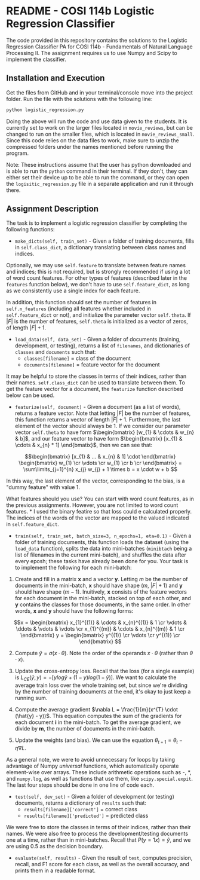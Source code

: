 # README - COSI 114b Logistic Regression Classifier

The code provided in this repository contains the solutions to the Logistic Regression Classifier PA for COSI 114b - Fundamentals of Natural Language Processing II. The assignment requires us to use Numpy and Scipy to implement the classifier. 

## Installation and Execution 

Get the files from GitHub and in your terminal/console move into the project folder. Run the file with the solutions with the following line: 

``` bash 
python logistic_regression.py 
```

Doing the above will run the code and use data given to the students. It is currently set to work on the larger files located in ``` movie_reviews ```, but can be changed to run on the smaller files, which is located in ``` movie_reviews_small ```. Since this code relies on the data files to work, make sure to unzip the compressed folders under the names mentioned before running the program. 

Note: These instructions assume that the user has python downloaded and is able to run the ``` python ``` command in their terminal. If they don't, they can either set their device up to be able to run the command, or they can open the ``` logisitic_regression.py ``` file in a separate application and run it through there. 


## Assignment Description 

The task is to implement a logistic regression classifier by completing the following functions: 

* ``` make_dicts(self, train_set) ``` - Given a folder of training documents, fills in ``` self.class_dict ```, a dictionary translating between class names and indices. 

Optionally, we may use ``` self.feature ``` to translate between feature names and indices; this is not required, but is strongly recommended if using a lot of word count features. For other types of features (described later in the ``` features ``` function below), we don't have to use ``` self.feature_dict ```, as long as we consistently use a single index for each feature. 

In addition, this function should set the number of features in ``` self.n_features ``` (including all features whether included in ``` self.feature_dict ``` or not), and initialize the parameter vector ``` self.theta ```. If $|F|$ is the number of features, ``` self.theta ``` is initialized as a vector of zeros, of length $|F| + 1$. 

* ``` load_data(self, data_set) ``` - Given a folder of documents (training, development, or testing), returns a list of ``` filenames ```, and dictionaries of ``` classes ``` and ``` documents ``` such that: 
    * ``` classes[filename] ``` = class of the document 
    * ``` documents[filename] ``` = feature vector for the document 

It may be helpful to store the classes in terms of their indices, rather than their names. ``` self.class_dict ``` can be used to translate between them. To get the feature vector for a document, the ``` featurize ``` function described below can be used. 

* ``` featurize(self, document) ``` - Given a document (as a list of words), returns a feature vector. Note that letting $|F|$ be the number of features, this function returns a vector of length $|F| + 1$. Furthermore, the last element of the vector should always be 1. If we consider our parameter vector ``` self.theta ``` to have form $\begin{bmatrix} [w_{1} & \cdots & w_{n} & b]$, and our feature vector to have form $\begin{bmatrix} [x_{1} & \cdots & x_{n} * 1] \end{bmatix}$, then we can see that: 

```math
\begin{bmatrix}
[x_{1} & ... & x_{n} & 1] \cdot 
\end{bmatrix}
\begin{bmatrix}
w_{1} \cr
\vdots \cr
w_{1} \cr
b \cr
\end{bmatrix} 
= 
\sum\limits_{j=1}^{n} x_{j} w_{j} + 1 \times b =  x \cdot w + b 
``` 

In this way, the last element of the vector, corresponding to the bias, is a "dummy feature" with value 1. 

What features should you use? You can start with word count features, as in the previous assignments. However, you are not limited to word count features. 
    * I used the binary featire so that loss could e calculated properly. The indices of the words of the vector are mapped to the valued indicated in ``` self.feature_dict ```. 

* ``` train(self, train_set, batch_size=3, n_epochs=1, eta=0.1) ``` - Given a folder of training documents, this function loads the dataset (using the ``` load_data ``` function), splits the data into mini-batches (``` minibtach ``` being a list of filenames in the current mini-batch), and shuffles the data after every eposh; these tasks have already been done for you. Your task is to implement the following for each mini-batch: 

1. Create and fill in a matrix **x** and a vector **y**. Letting *m* be the number of documents in the mini-batch, **x** should have shape ($m$, $|F| + 1$) and **y** should have shape ($m-{1}$). Inuitively, **x** consists of the feature vectors for each document in the mini-batch, stacked on top of each other, and **y** contains the classes for those documents, in the same order. In other words, **x** and **y** should have the following forms: 

```math
x = 
\begin{bmatrix}
x_{1}^{(1)} & \cdots & x_{n}^{(1)} & 1 \cr
\vdots & \ddots & \vdots & \vdots \cr 
x_{1}^{(m)} & \cdots & x_{n}^{(m)} & 1 \cr 
\end{bmatrix} 
y = 
\begin{bmatrix}
y^{(1)} \cr 
\vdots \cr  
y^{(1)} \cr  
\end{bmatrix} 
``` 
2. Compute $\hat{y} = \sigma(x \cdot \theta)$. Note the order of the operands $x \cdot \theta$ (rather than $\theta \cdot x$). 

3. Update the cross-entropy loss. Recall that the loss (for a single example) is $L_{CE}(\hat{y}, y) = -[y log \hat{y} + (1- y) log(1-\hat{y})]$. We want to calculate the average train loss over the whole training set, but since we're dividing by the number of training documents at the end, it's okay to just keep a running sum. 

4. Compute the average gradient $\nabla L =  \frac{1}{m}(x^{T} \cdot (\hat{y} - y))$. This equation computes the sum of the gradients for each document **i** in the mini-batch. To get the average gradient, we divide by **m**, the number of documents in the mini-batch. 

5. Update the weights (and bias). We can use the equation $\theta _{t+1} = \theta _{t} - \eta \nabla L$. 

As a general note, we were to avoid unnecessary for loops by taking advantage of Numpy *universal* functions, which automatically operate element-wise over arrays. These include arithmetic operations such as -, *, and ``` numpy.log ```, as well as functions that use them, like ``` scipy.special.expit ```. The last four steps should be done in one line of code each. 

* ``` test(self, dev_set) ``` - Given a folder of development (or testing) documents, returns a dictionary of ``` results ``` such that: 
    * ``` results[filename]['correct'] ``` = correct class 
    * ``` results[filename]['predicted'] ``` = predicted class 

We were free to store the classes in terms of their indices, rather than their names. We were also free to process the development/testing documents one at a time, rather than in mini-batches. Recall that $P(y = 1x) = \hat{y}$, and we are using 0.5 as the decision boundary. 

* ``` evaluate(self, results) ``` - Given the result of ``` test ```, computes precision, recall, and F1 score for each class, as well as the overall accuracy, and prints them in a readable format. 

